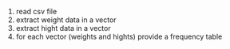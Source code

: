 1) read csv file
2) extract weight data in a vector
3) extract hight data in a vector
4) for each vector (weights and hights) provide a frequency table
